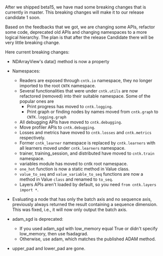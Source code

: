 After we shipped beta15, we have mad some breaking changes that is currently in master. This breaking changes will make it to our release candidate 1 soon.

Based on the feedbacks that we got, we are changing some APIs, refactor some code, deprecated old APIs and changing namespaces to a more logical hierarchy. The plan is that after the release Candidate there will be very little breaking change.

Here current breaking changes:

- NDArrayView's data() method is now a property 
- Namespaces:
    - Readers are exposed through `cntk.io` namespace,  they no longer imported to the root `CNTK` namespace.
    - Several functionalities that were under `cntk.utils` are now refactored (removed) into their suitable namespace. Some of the popular ones are
	    - Print progress has moved to `cntk.logging`.
        - Print graph or finding nodes by names moved from `cntk.graph` to `CNTK.logging.graph`
	- All debugging APIs have moved to `cntk.debugging`.
	- Move profiler APIs to `cntk.debugging`.
	- Losses and metrics have moved to `cntk.losses` and `cntk.metrics` respectively.
	- Former `cntk_learner` namespace is replaced by `cntk.learners` with all learners moved under `cntk.learners` namespace. 
	- trainer, training_session, and distributed have moved to `cntk.train` namespace.
	- variables module has moved to cntk root namespace.
	- `one_hot` function is now a static method in Value class.
	- `value_to_seq` and `value_variable_to_seq` functions are now a method in Value `class` and renamed to `to_seq`.
	- Layers APIs aren't loaded by default, so you need `from cntk.layers import *`.
 
- Evaluating a node that has only the batch axis and no sequence axis, previously always returned the result containing a sequence dimension. This was fixed, i.e., it will now only output the batch axis.
- adam_sgd is deprecated:
	- If you used adam_sgd with low_memory equal True or didn't specify low_memory, then use fsadagrad.
	- Otherwise, use adam, which matches the published ADAM method.
- upper_pad and lower_pad are gone.

